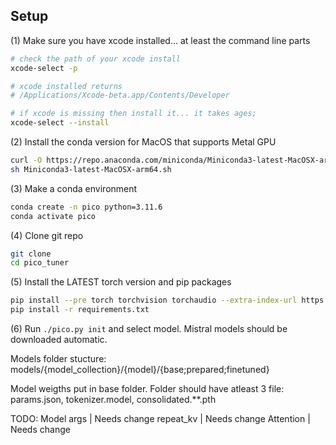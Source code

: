 ## Setup

(1) Make sure you have xcode installed... at least the command line parts

```bash
# check the path of your xcode install
xcode-select -p

# xcode installed returns
# /Applications/Xcode-beta.app/Contents/Developer

# if xcode is missing then install it... it takes ages;
xcode-select --install
```

(2) Install the conda version for MacOS that supports Metal GPU

```bash
curl -O https://repo.anaconda.com/miniconda/Miniconda3-latest-MacOSX-arm64.sh
sh Miniconda3-latest-MacOSX-arm64.sh
```

(3) Make a conda environment

```bash
conda create -n pico python=3.11.6
conda activate pico
```

(4) Clone git repo

```bash
git clone
cd pico_tuner
```

(5) Install the LATEST torch version and pip packages

```bash
pip install --pre torch torchvision torchaudio --extra-index-url https://download.pytorch.org/whl/nightly/cpu
pip install -r requirements.txt
```

(6) Run `./pico.py init` and select model. Mistral models should be downloaded automatic.

Models folder stucture:
models/{model_collection}/{model}/{base;prepared;finetuned}

Model weigths put in base folder. Folder should have atleast 3 file: params.json, tokenizer.model, consolidated.\*\*.pth

TODO:
Model args | Needs change
repeat_kv | Needs change
Attention | Needs change
